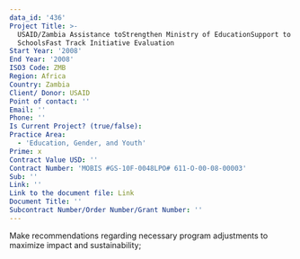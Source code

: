 ```yaml
---
data_id: '436'
Project Title: >-
  USAID/Zambia Assistance toStrengthen Ministry of EducationSupport to Community
  SchoolsFast Track Initiative Evaluation
Start Year: '2008'
End Year: '2008'
ISO3 Code: ZMB
Region: Africa
Country: Zambia
Client/ Donor: USAID
Point of contact: ''
Email: ''
Phone: ''
Is Current Project? (true/false): 
Practice Area:
  - 'Education, Gender, and Youth'
Prime: x
Contract Value USD: ''
Contract Number: 'MOBIS #GS-10F-0048LPO# 611-O-00-08-00003'
Sub: ''
Link: ''
Link to the document file: Link
Document Title: ''
Subcontract Number/Order Number/Grant Number: ''
---
```


Make recommendations regarding necessary program adjustments to maximize impact and sustainability;